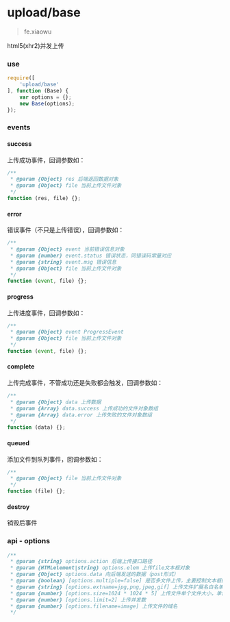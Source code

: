 # upload/base

> fe.xiaowu

html5(xhr2)并发上传

### use

```js
require([
    'upload/base'
], function (Base) {
    var options = {};
    new Base(options);
});
```

### events

#### success

上传成功事件，回调参数如：

```js
/**
 * @param {Object} res 后端返回数据对象
 * @param {Object} file 当前上传文件对象
 */
function (res, file) {};
```

#### error

错误事件（不只是上传错误），回调参数如：

```js
/**
 * @param {Object} event 当前错误信息对象
 * @param {number} event.status 错误状态，同错误码常量对应
 * @param {string} event.msg 错误信息
 * @param {Object} file 当前上传文件对象
 */
function (event, file) {};
```

#### progress

上传进度事件，回调参数如：

```js
/**
 * @param {Object} event ProgressEvent
 * @param {Object} file 当前上传文件对象
 */
function (event, file) {};
```

#### complete

上传完成事件，不管成功还是失败都会触发，回调参数如：

```js
/**
 * @param {Object} data 上传数据
 * @param {Array} data.success 上传成功的文件对象数组
 * @param {Array} data.error 上传失败的文件对象数组
 */
function (data) {};
```

#### queued

添加文件到队列事件，回调参数如：

```js
/**
 * @param {Object} file 当前上传文件对象
 */
function (file) {};
```


#### destroy

销毁后事件

### api - options

```js
/**
 * @param {string} options.action 后端上传接口路径
 * @param {HTMLelement|string} options.elem 上传file文本框对象
 * @param {Object} options.data 向后端发送的数据（post形式）
 * @param {boolean} [options.multiple=false] 是否多文件上传，主要控制文本框的`multiple`属性
 * @param {string} [options.extname=jpg,png,jpeg,gif] 上传文件扩展名白名单，*表示全部
 * @param {number} [options.size=1024 * 1024 * 5] 上传文件单个文件大小，单位b
 * @param {number} [options.limit=2] 上传并发数
 * @param {number} [options.filename=image] 上传文件的域名
 */
```